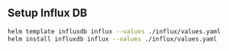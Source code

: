 ## Setup Influx DB
```bash
helm template influxdb influx --values ./influx/values.yaml
helm install influxdb influx --values ./influx/values.yaml
```